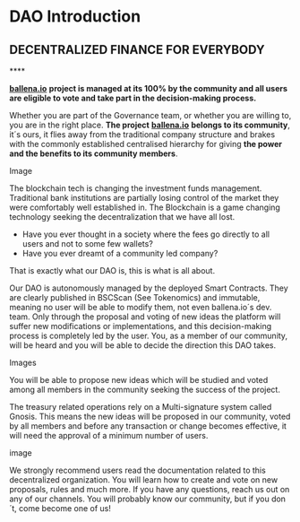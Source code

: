 # DAO Introduction

## **DECENTRALIZED FINANCE FOR EVERYBODY**

\*\*\*\*

[**ballena.io**](https://ballena.io/) **project is managed at its 100% by the community and all users are eligible to vote and take part in the decision-making process.**  


Whether you are part of the Governance team, or whether you are willing to, you are in the right place. **The project** [**ballena.io**](https://ballena.io/) **belongs to its community**, it´s ours, it flies away from the traditional company structure and brakes with the commonly established centralised hierarchy for giving **the power and the benefits to its community members**.  


Image  


The blockchain tech is changing the investment funds management. Traditional bank institutions are partially losing control of the market they were comfortably well established in. The Blockchain is a game changing technology seeking the decentralization that we have all lost.

* Have you ever thought in a society where the fees go directly to all users and not to some few wallets?
* Have you ever dreamt of a community led company?

That is exactly what our DAO is, this is what is all about.

Our DAO is autonomously managed by the deployed Smart Contracts. They are clearly published in BSCScan \(See Tokenomics\) and immutable, meaning no user will be able to modify them, not even ballena.io´s dev. team. Only through the proposal and voting of new ideas the platform will suffer new modifications or implementations, and this decision-making process is completely led by the user. You, as a member of our community, will be heard and you will be able to decide the direction this DAO takes.  


Images  
  
  


You will be able to propose new ideas which will be studied and voted among all members in the community seeking the success of the project.

The treasury related operations rely on a Multi-signature system called Gnosis. This means the new ideas will be proposed in our community, voted by all members and before any transaction or change becomes effective, it will need the approval of a minimum number of users.  
  


image  


We strongly recommend users read the documentation related to this decentralized organization. You will learn how to create and vote on new proposals, rules and much more. If you have any questions, reach us out on any of our channels. You will probably know our community, but if you don´t, come become one of us!  



